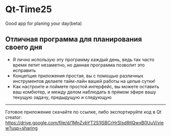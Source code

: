 # Qt-Time25
Good app for planing your day(beta)
## Отличная программа для планирования своего дня
- Я лично использую эту программу каждый день, ведь так часто время летит незаметно, но данная программа позволит это исправить
- Концепция приложения простая, вы с помощью различных инструментов делаете тайм-лайн вашей работы на целые сутки! 
- Как настроите и поймете простой интерфейс, вы можете оставить ваш комбютер, и между делом наблюдать в прямом эфире вашу текущую задачу, предыдущую и следующую
-----------
Готовое приложение скачайте по ссылке, либо экспортируйте код в Qt creator: https://drive.google.com/file/d/1MnZvbYT2S1lSBCrHrSIsd8tlQwxB0UuV/view?usp=sharing
